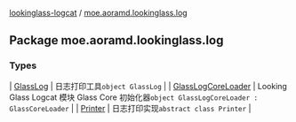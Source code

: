 [lookinglass-logcat](../index.md) / [moe.aoramd.lookinglass.log](./index.md)

## Package moe.aoramd.lookinglass.log

### Types

| [GlassLog](-glass-log/index.md) | 日志打印工具`object GlassLog` |
| [GlassLogCoreLoader](-glass-log-core-loader.md) | Looking Glass Logcat 模块 Glass Core 初始化器`object GlassLogCoreLoader : GlassCoreLoader` |
| [Printer](-printer/index.md) | 日志打印实现`abstract class Printer` |

